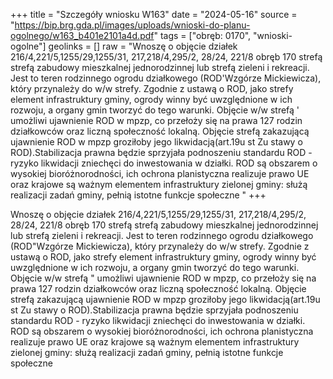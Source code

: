 +++
title = "Szczegóły wniosku W163"
date = "2024-05-16"
source = "https://bip.brg.gda.pl/images/uploads/wnioski-do-planu-ogolnego/w163_b401e2101a4d.pdf"
tags = ["obręb: 0170", "wnioski-ogolne"]
geolinks = []
raw = "Wnoszę o objęcie działek 216/4,221/5,1255/29,1255/31, 217,218/4,295/2, 28/24, 221/8 obręb 170 strefą strefą zabudowy mieszkalnej jednorodzinnej lub strefą zieleni i rekreacji. Jest to teren rodzinnego ogrodu działkowego (ROD'Wzgórze Mickiewicza), który przynależy do w/w strefy. Zgodnie z ustawą o ROD, jako strefy element infrastruktury gminy, ogrody winny być uwzględnione w ich rozwoju, a organy gmin tworzyć do tego warunki. Objęcie w/w strefą ' umożliwi ujawnienie ROD w mpzp, co przełoży się na prawa 127 rodzin działkowców oraz liczną społeczność lokalną. Objęcie strefą zakazującą ujawnienie ROD w mpzp groziłoby jego likwidacją(art.19u st Zu stawy o ROD).Stabilizacja prawna będzie sprzyjała podnoszeniu standardu ROD - ryzyko likwidacji zniechęci do inwestowania w działki. ROD są obszarem o wysokiej bioróżnorodności, ich ochrona planistyczna realizuje prawo UE oraz krajowe są ważnym elementem infrastruktury zielonej gminy: służą realizacji zadań gminy, pełnią istotne funkcje społeczne "
+++

Wnoszę o objęcie działek 216/4,221/5,1255/29,1255/31, 217,218/4,295/2, 28/24,
221/8 obręb 170 strefą strefą zabudowy mieszkalnej jednorodzinnej lub strefą zieleni i rekreacji.
Jest to teren rodzinnego ogrodu działkowego (ROD"Wzgórze Mickiewicza), który przynależy do
w/w strefy. Zgodnie z ustawą o ROD, jako strefy element infrastruktury gminy, ogrody winny być
uwzględnione w ich rozwoju, a organy gmin tworzyć do tego warunki. Objęcie w/w strefą "
umożliwi ujawnienie ROD w mpzp, co przełoży się na prawa 127 rodzin działkowców oraz liczną
społeczność lokalną. Objęcie strefą zakazującą ujawnienie ROD w mpzp groziłoby jego
likwidacją(art.19u st Zu stawy o ROD).Stabilizacja prawna będzie sprzyjała podnoszeniu
standardu ROD - ryzyko likwidacji zniechęci do inwestowania w działki. ROD są obszarem o
wysokiej bioróżnorodności, ich ochrona planistyczna realizuje prawo UE oraz krajowe są ważnym
elementem infrastruktury zielonej gminy: służą realizacji zadań gminy, pełnią istotne funkcje
społeczne



